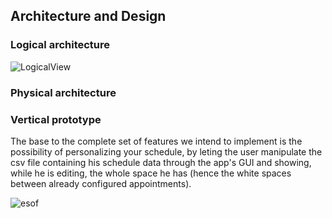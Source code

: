 
## Architecture and Design

### Logical architecture

![LogicalView](https://user-images.githubusercontent.com/49457042/161801718-99303192-b337-438c-a551-bef6cf23b733.png)


### Physical architecture




### Vertical prototype

The base to the complete set of features we intend to implement is the possibility of personalizing your schedule, by leting the user manipulate the csv file containing his schedule data through the app's GUI and showing, while he is editing, the whole space he has (hence the white spaces between already configured appointments).


![esof](https://user-images.githubusercontent.com/49457042/162453986-ceed4884-5b29-45fa-9248-d7bd2fb6dd79.png)
